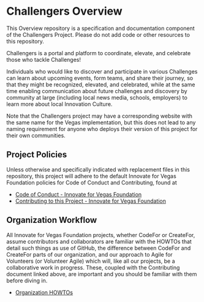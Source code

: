 <!--
 Copyright (C) 2023 Innovate for Vegas Foundation
 
 This file is part of ov-challengers.
 
 ov-challengers is free software: you can redistribute it and/or modify
 it under the terms of the GNU General Public License as published by
 the Free Software Foundation, either version 3 of the License, or
 (at your option) any later version.
 
 ov-challengers is distributed in the hope that it will be useful,
 but WITHOUT ANY WARRANTY; without even the implied warranty of
 MERCHANTABILITY or FITNESS FOR A PARTICULAR PURPOSE.  See the
 GNU General Public License for more details.
 
 You should have received a copy of the GNU General Public License
 along with ov-challengers.  If not, see <http://www.gnu.org/licenses/>.
-->

# Challengers Overview

This Overview repository is a specification and documentation component of the Challengers Project. Please do not add code or other resources to this repository.

Challengers is a portal and platform to coordinate, elevate, and celebrate those who tackle Challenges!

Individuals who would like to discover and participate in various Challenges can learn about upcoming events, form teams, and share their journey, so that they might be recognized, elevated, and celebrated, while at the same time enabling communication about future challenges and discovery by community at large (including local news media, schools, employers) to learn more about local Innovation Culture.

Note that the Challengers project may have a corresponding website with the same name for the Vegas implementation, but this does not lead to any naming requirement for anyone who deploys their version of this project for their own communities.

## Project Policies

Unless otherwise and specifically indicated with replacement files in this repository, this project will adhere to the default Innovate for Vegas Foundation policies for Code of Conduct and Contributing, found at

* [Code of Conduct - Innovate for Vegas Foundation](https://github.com/InnovateForVegas/.github/blob/main/CODE_OF_CONDUCT.md)
* [Contributing to this Project - Innovate for Vegas Foundation](https://github.com/InnovateForVegas/.github/blob/main/CONTRIBUTING.md)

## Organization Workflow

All Innovate for Vegas Foundation projects, whether CodeFor or CreateFor, assume contributors and collaborators are familiar with the HOWTOs that detail such things as use of GitHub, the difference between CodeFor and CreateFor parts of our organization, and our approach to Agile for Volunteers (or Volunteer Agile) which will, like all our projects, be a collaborative work in progress. These, coupled with the Contributing document linked above, are important and you should be familiar with them before diving in.

* [Organization HOWTOs](https://github.com/InnovateForVegas/doc-org-howtos)
